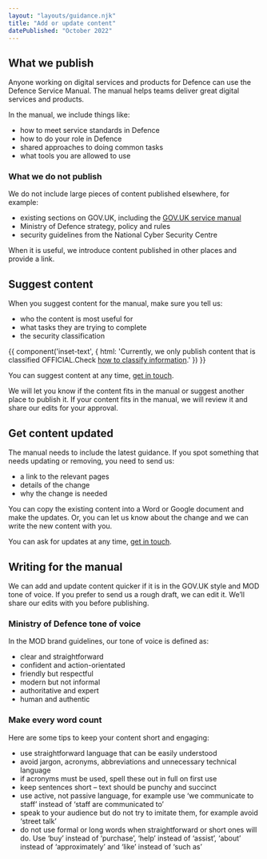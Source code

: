 ```yaml
---
layout: "layouts/guidance.njk"
title: "Add or update content"
datePublished: "October 2022"
---
```


## What we publish

Anyone working on digital services and products for Defence can use the Defence Service Manual. The manual helps teams deliver great digital services and products.

In the manual, we include things like:

- how to meet service standards in Defence
- how to do your role in Defence
- shared approaches to doing common tasks
- what tools you are allowed to use

### What we do not publish

We do not include large pieces of content published elsewhere, for example:

- existing sections on GOV.UK, including the [GOV.UK service manual](https://www.gov.uk/service-manual)
- Ministry of Defence strategy, policy and rules
- security guidelines from the National Cyber Security Centre

When it is useful, we introduce content published in other places and provide a link.

## Suggest content

When you suggest content for the manual, make sure you tell us:

- who the content is most useful for
- what tasks they are trying to complete
- the security classification

{{ component('inset-text', {
  html: 'Currently, we only publish content that is classified OFFICIAL.Check <a href="../security/security-classifications/">how to classify information</a>.'
}) }}

You can suggest content at any time, [get in touch](/get-in-touch/).

We will let you know if the content fits in the manual or suggest another place to publish it. If your content fits in the manual, we will review it and share our edits for your approval.

## Get content updated

The manual needs to include the latest guidance. If you spot something that needs updating or removing, you need to send us:

- a link to the relevant pages
- details of the change
- why the change is needed

You can copy the existing content into a Word or Google document and make the updates. Or, you can let us know about the change and we can write the new content with you.

You can ask for updates at any time, [get in touch](/get-in-touch/).

## Writing for the manual

We can add and update content quicker if it is in the GOV.UK style and MOD tone of voice. If you prefer to send us a rough draft, we can edit it. We’ll share our edits with you before publishing.

### Ministry of Defence tone of voice

In the MOD brand guidelines, our tone of voice is defined as:

- clear and straightforward
- confident and action-orientated
- friendly but respectful
- modern but not informal
- authoritative and expert
- human and authentic

### Make every word count

Here are some tips to keep your content short and engaging:

- use straightforward language that can be easily understood
- avoid jargon, acronyms, abbreviations and unnecessary technical language
- if acronyms must be used, spell these out in full on first use
- keep sentences short – text should be punchy and succinct
- use active, not passive language, for example use ‘we communicate to staff’ instead of ‘staff are communicated to’
- speak to your audience but do not try to imitate them, for example avoid ‘street talk’
- do not use formal or long words when straightforward or short ones will do. Use ‘buy’ instead of ‘purchase’, ‘help’ instead of ‘assist’, ‘about’ instead of ‘approximately’ and ‘like’ instead of ‘such as’
